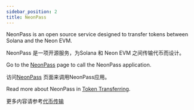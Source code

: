 ```yaml
---
sidebar_position: 2
title: NeonPass
---
```

NeonPass is an open source service designed to transfer tokens between Solana and the Neon EVM.

NeonPass 是一项开源服务，为Solana 和 Neon EVM 之间传输代币而设计。

Go to the [NeonPass](https://neonpass.live/) page to call the NeonPass application.

访问[NeonPass](https://neonpass.live/) 页面来调用NeonPass应用。

Read more about NeonPass in [Token Transferring](#传输spl代币-transferring-spl-tokens).

更多内容请参考[代币传输](#传输spl代币-transferring-spl-tokens)
